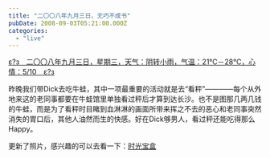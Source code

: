 ```yaml
---
title: "二〇〇八年九月三日，无巧不成书"
pubDate: 2008-09-03T05:21:00.000Z
categories: 
  - "live"
---
```


[ε?з　二〇〇八年九月三日，星期三，天气：阴转小雨，气温：21℃－28℃，心情：5/10　ε?з](https://www.liuweinan.com)

  

昨晚我们带Dick去吃牛蛙，其中一项最重要的活动就是去“看秤”————每个从外地来这的老同事都要在牛蛙馆里单独看过秤后才算到达长沙。也不是图那几两几钱的牛蛙，而是为了看秤时目睹到血淋淋的画面所带来挥之不去的恶心和老同事突然消失的胃口后，其他人油然而生的快感。好在Dick够男人，看过秤还能吃得那么Happy。

更新了照片，感兴趣的可以去看一下：[时光宝盒](https://photo.liuweinan.com/)
